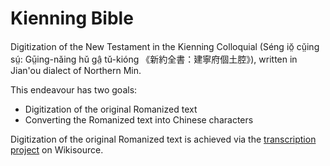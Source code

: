 # Kienning Bible

Digitization of the New Testament in the Kienning Colloquial (Séng iŏ̤ cṳ̌ing sṳ́: Gṳ̄ing-nǎing hǔ gâ̤ tǔ-kióng 《新約全書：建寧府個土腔》), written in Jian'ou dialect of Northern Min.

This endeavour has two goals:
* Digitization of the original Romanized text
* Converting the Romanized text into Chinese characters

Digitization of the original Romanized text is achieved via the [transcription project](https://wikisource.org/wiki/Index:%E6%96%B0%E7%B4%84%E5%85%A8%E6%9B%B8%E5%BB%BA%E5%AF%A7%E5%BA%9C%E5%80%8B%E5%9C%9F%E8%85%94%E7%BE%85%E9%A6%AC%E5%AD%97.pdf) on Wikisource.
